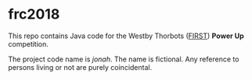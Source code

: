 # frc2018

This repo contains Java code for the Westby Thorbots ([FIRST](https://firstinspires.org/robotics/frc)) **Power Up** competition.

The project code name is *jonah*. The name is fictional. Any reference to persons living or not are purely coincidental.
